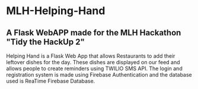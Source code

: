 # MLH-Helping-Hand
## A Flask WebAPP made for the MLH Hackathon "Tidy the HackUp 2"

Helping Hand is a Flask Web App that allows Restaurants to add their leftover dishes for the day.
These dishes are displayed on our feed and allows people to create reminders using TWILIO SMS API.
The login and registration system is made using Firebase Authentication and the database used is ReaTime Firebase Database.
